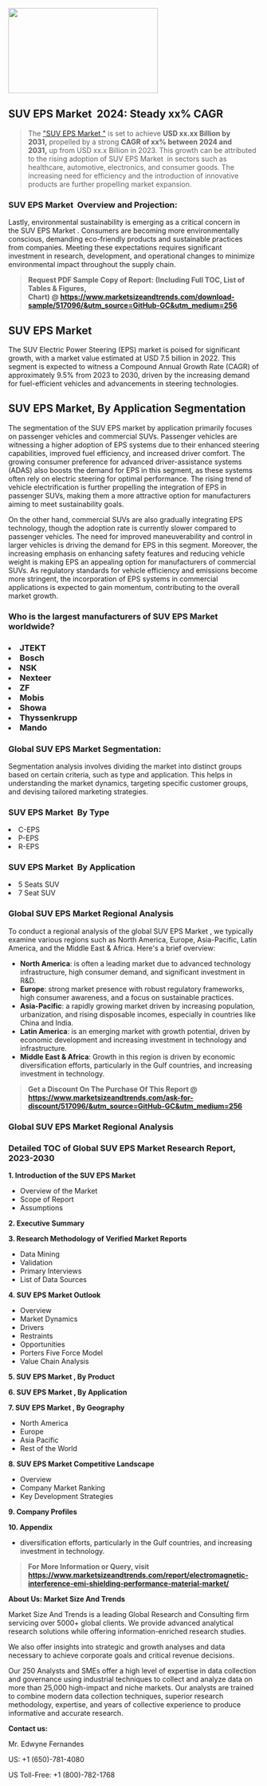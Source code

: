 <p><img class="alignnone size-medium wp-image-20088" src="https://ffe5etoiles.com/wp-content/uploads/2024/12/MST1-300x171.png" alt="" width="300" height="171" /></p><h2 id="ember46" class="ember-view reader-text-block__heading-2">SUV EPS Market &nbsp;2024: Steady&nbsp;xx% CAGR</h2><blockquote id="ember47" class="ember-view reader-text-block__blockquote">The&nbsp;<a class="app-aware-link " href="https://www.marketsizeandtrends.com/download-sample/517096/&utm_source=GitHub-GC&utm_medium=256" target="_blank" data-test-app-aware-link="">"SUV EPS Market "</a>&nbsp;is set to achieve&nbsp;<strong>USD&nbsp;xx.xx&nbsp;Billion by 2031,</strong>&nbsp;propelled by a strong&nbsp;<strong>CAGR of&nbsp;xx% between 2024 and 2031,</strong>&nbsp;up from USD xx.x Billion in 2023. This growth can be attributed to the rising adoption of&nbsp;SUV EPS Market &nbsp;in sectors such as healthcare, automotive, electronics, and consumer goods. The increasing need for efficiency and the introduction of innovative products are further propelling market expansion.</blockquote><h3 id="ember48" class="ember-view reader-text-block__heading-3">SUV EPS Market &nbsp;Overview and Projection:</h3><p id="ember49" class="ember-view reader-text-block__paragraph">Lastly, environmental sustainability is emerging as a critical concern in the&nbsp;SUV EPS Market . Consumers are becoming more environmentally conscious, demanding eco-friendly products and sustainable practices from companies. Meeting these expectations requires significant investment in research, development, and operational changes to minimize environmental impact throughout the supply chain.</p><blockquote id="ember50" class="ember-view reader-text-block__blockquote"><strong>Request PDF Sample Copy of Report: (Including Full TOC, List of Tables &amp; Figures, Chart)&nbsp;@&nbsp;<strong><a href="https://www.marketsizeandtrends.com/download-sample/517096/&utm_source=GitHub-GC&utm_medium=256" target="_blank">https://www.marketsizeandtrends.com/download-sample/517096/&utm_source=GitHub-GC&utm_medium=256</a></strong></strong></blockquote><h3 class=""> <h2>SUV EPS Market</h2><p>The SUV Electric Power Steering (EPS) market is poised for significant growth, with a market value estimated at USD 7.5 billion in 2022. This segment is expected to witness a Compound Annual Growth Rate (CAGR) of approximately 9.5% from 2023 to 2030, driven by the increasing demand for fuel-efficient vehicles and advancements in steering technologies.</p><h2>SUV EPS Market, By Application Segmentation</h2><p>The segmentation of the SUV EPS market by application primarily focuses on passenger vehicles and commercial SUVs. Passenger vehicles are witnessing a higher adoption of EPS systems due to their enhanced steering capabilities, improved fuel efficiency, and increased driver comfort. The growing consumer preference for advanced driver-assistance systems (ADAS) also boosts the demand for EPS in this segment, as these systems often rely on electric steering for optimal performance. The rising trend of vehicle electrification is further propelling the integration of EPS in passenger SUVs, making them a more attractive option for manufacturers aiming to meet sustainability goals.</p><p>On the other hand, commercial SUVs are also gradually integrating EPS technology, though the adoption rate is currently slower compared to passenger vehicles. The need for improved maneuverability and control in larger vehicles is driving the demand for EPS in this segment. Moreover, the increasing emphasis on enhancing safety features and reducing vehicle weight is making EPS an appealing option for manufacturers of commercial SUVs. As regulatory standards for vehicle efficiency and emissions become more stringent, the incorporation of EPS systems in commercial applications is expected to gain momentum, contributing to the overall market growth.</p></h3><h3 id="" class="">Who is the largest manufacturers of&nbsp;SUV EPS Market worldwide?</h3><h3 class=""></Li><Li>JTEKT</Li><Li> Bosch</Li><Li> NSK</Li><Li> Nexteer</Li><Li> ZF</Li><Li> Mobis</Li><Li> Showa</Li><Li> Thyssenkrupp</Li><Li> Mando</h3><h3 id="ember53" class="ember-view reader-text-block__heading-3">Global&nbsp;SUV EPS Market Segmentation:</h3><p id="ember54" class="ember-view reader-text-block__paragraph">Segmentation analysis involves dividing the market into distinct groups based on certain criteria, such as type and application. This helps in understanding the market dynamics, targeting specific customer groups, and devising tailored marketing strategies.</p><h3 id="" class="">SUV EPS Market &nbsp;By Type</h3><p></Li><Li>C-EPS</Li><Li> P-EPS</Li><Li> R-EPS</p><h3 id="" class="">SUV EPS Market &nbsp;By Application</h3><p class=""></Li><Li>5 Seats SUV</Li><Li> 7 Seat SUV</p><h3 id="ember62" class="ember-view reader-text-block__heading-3">Global SUV EPS Market Regional Analysis</h3><p id="ember63" class="ember-view reader-text-block__paragraph">To conduct a regional analysis of the global SUV EPS Market , we typically examine various regions such as North America, Europe, Asia-Pacific, Latin America, and the Middle East &amp; Africa. Here's a brief overview:</p><ul><li><strong>North America</strong>: is often a leading market due to advanced technology infrastructure, high consumer demand, and significant investment in R&amp;D.</li><li><strong>Europe</strong>: strong market presence with robust regulatory frameworks, high consumer awareness, and a focus on sustainable practices.</li><li><strong>Asia-Pacific</strong>: a rapidly growing market driven by increasing population, urbanization, and rising disposable incomes, especially in countries like China and India.</li><li><strong>Latin America</strong>: is an emerging market with growth potential, driven by economic development and increasing investment in technology and infrastructure.</li><li><strong>Middle East &amp; Africa</strong>: Growth in this region is driven by economic diversification efforts, particularly in the Gulf countries, and increasing investment in technology.</li></ul><blockquote id="ember61" class="ember-view reader-text-block__blockquote"><strong>Get a Discount On The Purchase Of This Report @ <strong><a href="https://html-cleaner.com/" target="">https://www.marketsizeandtrends.com/ask-for-discount/517096/&utm_source=GitHub-GC&utm_medium=256</a></strong></strong></blockquote><h3 id="ember62" class="ember-view reader-text-block__heading-3">Global SUV EPS Market Regional Analysis</h3><h3 id="" class="">Detailed TOC of Global SUV EPS Market Research Report, 2023-2030</h3><p id="" class=""><strong>1. Introduction of the SUV EPS Market </strong></p><ul><li>Overview of the Market</li><li>Scope of Report</li><li>Assumptions</li></ul><p id="" class=""><strong>2. Executive Summary</strong></p><p id="" class=""><strong>3. Research Methodology of Verified Market Reports</strong></p><ul><li>Data Mining</li><li>Validation</li><li>Primary Interviews</li><li>List of Data Sources</li></ul><p id="" class=""><strong>4. SUV EPS Market Outlook</strong></p><ul><li>Overview</li><li>Market Dynamics</li><li>Drivers</li><li>Restraints</li><li>Opportunities</li><li>Porters Five Force Model</li><li>Value Chain Analysis</li></ul><p id="" class=""><strong>5. SUV EPS Market , By Product</strong></p><p id="" class=""><strong>6. SUV EPS Market , By Application</strong></p><p id="" class=""><strong>7. SUV EPS Market , By Geography</strong></p><ul><li>North America</li><li>Europe</li><li>Asia Pacific</li><li>Rest of the World</li></ul><p id="" class=""><strong>8. SUV EPS Market Competitive Landscape</strong></p><ul><li>Overview</li><li>Company Market Ranking</li><li>Key Development Strategies</li></ul><p id="" class=""><strong>9. Company Profiles</strong></p><p id="" class=""><strong>10. Appendix</strong></p><ul><li>diversification efforts, particularly in the Gulf countries, and increasing investment in technology.</li></ul><blockquote id="ember65" class="ember-view reader-text-block__blockquote"><strong>For More Information or Query, visit <strong><strong><a href="https://html-cleaner.com/" target="">https://www.marketsizeandtrends.com/report/electromagnetic-interference-emi-shielding-performance-material-market/</a></strong></strong></strong></blockquote><p id="" class=""><strong>About Us: Market Size And Trends</strong></p><p id="" class="">Market Size And Trends is a leading Global Research and Consulting firm servicing over 5000+ global clients. We provide advanced analytical research solutions while offering information-enriched research studies.</p><p id="" class="">We also offer insights into strategic and growth analyses and data necessary to achieve corporate goals and critical revenue decisions.</p><p id="" class="">Our 250 Analysts and SMEs offer a high level of expertise in data collection and governance using industrial techniques to collect and analyze data on more than 25,000 high-impact and niche markets. Our analysts are trained to combine modern data collection techniques, superior research methodology, expertise, and years of collective experience to produce informative and accurate research.</p><p id="" class=""><strong>Contact us:</strong></p><p id="" class="">Mr. Edwyne Fernandes</p><p id="" class="">US: +1 (650)-781-4080</p><p id="" class="">US Toll-Free: +1 (800)-782-1768</p>
